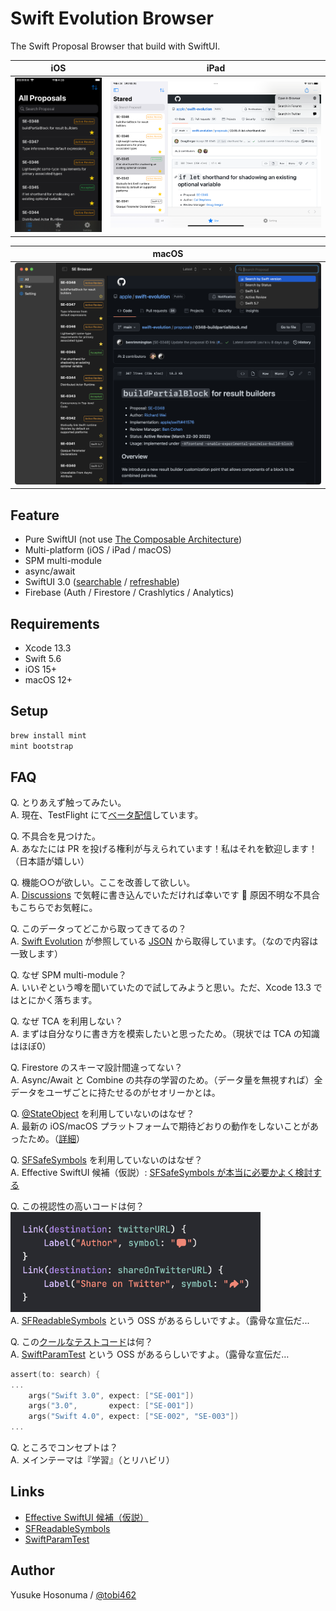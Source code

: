 # Swift Evolution Browser

The Swift Proposal Browser that build with SwiftUI.

|iOS|iPad|
|--|--|
|<img src="./Screenshot/screenshot-ios.png" width="200px">|<img src="./Screenshot/screenshot-ipad.png" width="500px">|

|macOS|
|--|
|<img src="./Screenshot/screenshot-mac.png" width="700px">|

## Feature
- Pure SwiftUI (not use [The Composable Architecture](https://github.com/pointfreeco/swift-composable-architecture))
- Multi-platform (iOS / iPad / macOS)
- SPM multi-module
- async/await
- SwiftUI 3.0 ([searchable](https://developer.apple.com/documentation/swiftui/emptyview/searchable(text:placement:)) / [refreshable](https://developer.apple.com/documentation/SwiftUI/View/refreshable(action:)))
- Firebase (Auth / Firestore / Crashlytics / Analytics)

## Requirements

- Xcode 13.3
- Swift 5.6
- iOS 15+
- macOS 12+

## Setup

```bash
brew install mint
mint bootstrap
```

## FAQ
Q. とりあえず触ってみたい。<br>
A. 現在、TestFlight にて[ベータ配信](https://testflight.apple.com/join/5TM5bE8P)しています。

Q. 不具合を見つけた。<br>
A. あなたには PR を投げる権利が与えられています！私はそれを歓迎します！（日本語が嬉しい）

Q. 機能○○が欲しい。ここを改善して欲しい。<br>
A. [Discussions](https://github.com/YusukeHosonuma/Swift-Evolution-Browser/discussions) で気軽に書き込んでいただければ幸いです :pray: 原因不明な不具合もこちらでお気軽に。

Q. このデータってどこから取ってきてるの？<br>
A. [Swift Evolution](https://apple.github.io/swift-evolution/) が参照している [JSON](https://data.swift.org/swift-evolution/proposals) から取得しています。（なので内容は一致します）

Q. なぜ SPM multi-module？<br>
A. いいぞという噂を聞いていたので試してみようと思い。ただ、Xcode 13.3 ではとにかく落ちます。

Q. なぜ TCA を利用しない？<br>
A. まずは自分なりに書き方を模索したいと思ったため。（現状では TCA の知識はほぼ0）

Q. Firestore のスキーマ設計間違ってない？<br>
A. Async/Await と Combine の共存の学習のため。（データ量を無視すれば）全データをユーザごとに持たせるのがセオリーかとは。

Q. [@StateObject](https://developer.apple.com/documentation/swiftui/stateobject) を利用していないのはなぜ？<br>
A. 最新の iOS/macOS プラットフォームで期待どおりの動作をしないことがあったため。（[詳細](https://github.com/YusukeHosonuma/Swift-Evolution-Browser/blob/0.1.0/Root/Sources/Proposal/View/ProposalListContainerView.swift#L25-L35)）

Q.  [SFSafeSymbols](https://github.com/SFSafeSymbols/SFSafeSymbols) を利用していないのはなぜ？<br>
A. Effective SwiftUI 候補（仮説）: [SFSafeSymbols が本当に必要かよく検討する](https://zenn.dev/link/comments/4547fe0f96de01)

Q. この視認性の高いコードは何？<br>
<img src="./Screenshot/screenshot-readable-sfsymbols.png" width="400px"><br>
A. [SFReadableSymbols](https://github.com/YusukeHosonuma/SFReadableSymbols) という OSS があるらしいですよ。（露骨な宣伝だ...

Q. この[クールなテストコード](https://github.com/YusukeHosonuma/Swift-Evolution-Browser/blob/0.1.0/Root/Tests/ProposalTests/Array%2BProposalTests.swift#L52-L79)は何？<br>
A. [SwiftParamTest](https://github.com/YusukeHosonuma/SwiftParamTest) という OSS があるらしいですよ。（露骨な宣伝だ…
```swift
assert(to: search) {
...
    args("Swift 3.0", expect: ["SE-001"])
    args("3.0",       expect: ["SE-001"])
    args("Swift 4.0", expect: ["SE-002", "SE-003"])
...
```

Q. ところでコンセプトは？<br>
A. メインテーマは『学習』（とリハビリ）

## Links

- [Effective SwiftUI 候補（仮説）](https://zenn.dev/tobi462/scraps/905f2e6ac9b895)
- [SFReadableSymbols](https://github.com/YusukeHosonuma/SFReadableSymbols)
- [SwiftParamTest](https://github.com/YusukeHosonuma/SwiftParamTest)

## Author

Yusuke Hosonuma / [@tobi462](https://twitter.com/tobi462)
